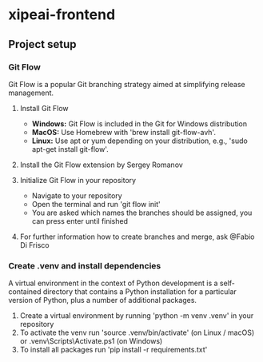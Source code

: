 # xipeai-frontend
## Project setup
### Git Flow
Git Flow is a popular Git branching strategy aimed at simplifying release management. 

1. Install Git Flow
   - **Windows:** Git Flow is included in the Git for Windows distribution
   - **MacOS:** Use Homebrew with 'brew install git-flow-avh'.
   - **Linux:** Use apt or yum depending on your distribution, e.g., 'sudo apt-get install git-flow'.
  
2. Install the Git Flow extension by Sergey Romanov
3. Initialize Git Flow in your repository
   - Navigate to your repository
   - Open the terminal and run 'git flow init'
   - You are asked which names the branches should be assigned, you can press enter until finished
4. For further information how to create branches and merge, ask @Fabio Di Frisco


### Create .venv and install dependencies
A virtual environment in the context of Python development is a self-contained directory that contains a Python installation for a particular version of Python, plus a number of additional packages.

1. Create a virtual environment by running 'python -m venv .venv' in your repository
2. To activate the venv run 'source .venv/bin/activate' (on Linux / macOS) or .venv\Scripts\Activate.ps1 (on Windows)
3. To install all packages run 'pip install -r requirements.txt'

